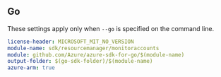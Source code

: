 ## Go

These settings apply only when `--go` is specified on the command line.

``` yaml $(go) && $(track2)
license-header: MICROSOFT_MIT_NO_VERSION
module-name: sdk/resourcemanager/monitoraccounts
module: github.com/Azure/azure-sdk-for-go/$(module-name)
output-folder: $(go-sdk-folder)/$(module-name)
azure-arm: true
```
